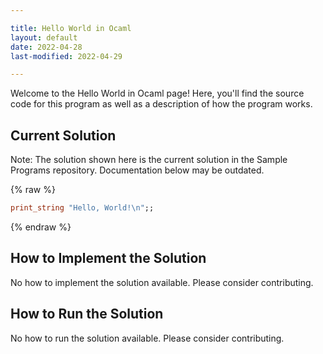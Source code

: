```yaml
---

title: Hello World in Ocaml
layout: default
date: 2022-04-28
last-modified: 2022-04-29

---
```


Welcome to the Hello World in Ocaml page! Here, you'll find the source code for this program as well as a description of how the program works.

## Current Solution

Note: The solution shown here is the current solution in the Sample Programs repository. Documentation below may be outdated.

{% raw %}

```Ocaml
print_string "Hello, World!\n";;

```

{% endraw %}

## How to Implement the Solution

No how to implement the solution available. Please consider contributing.

## How to Run the Solution

No how to run the solution available. Please consider contributing.